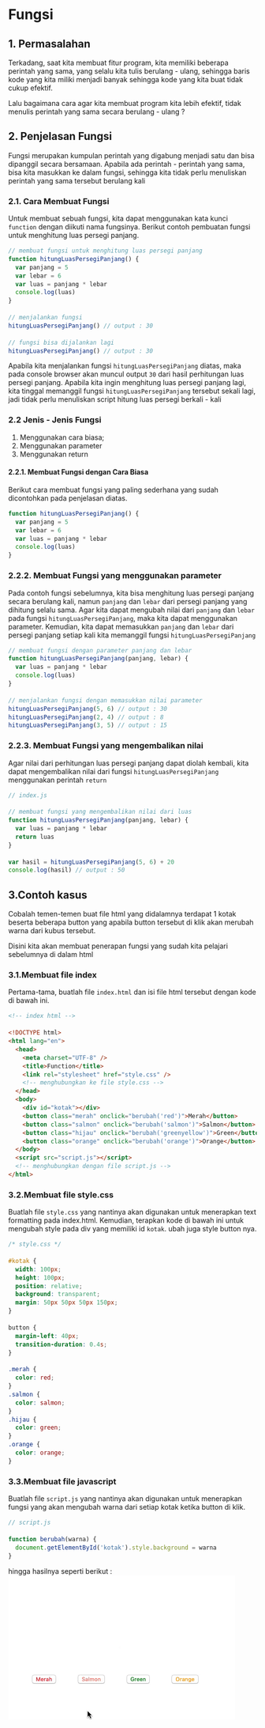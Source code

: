# Fungsi

## 1. Permasalahan

Terkadang, saat kita membuat fitur program, kita memiliki beberapa perintah yang sama, yang selalu kita tulis berulang - ulang, sehingga baris kode yang kita miliki menjadi banyak sehingga kode yang kita buat tidak cukup efektif.

Lalu bagaimana cara agar kita membuat program kita lebih efektif, tidak menulis perintah yang sama secara berulang - ulang ?

## 2. Penjelasan Fungsi

Fungsi merupakan kumpulan perintah yang digabung menjadi satu dan bisa dipanggil secara bersamaan. Apabila ada perintah - perintah yang sama, bisa kita masukkan ke dalam fungsi, sehingga kita tidak perlu menuliskan perintah yang sama tersebut berulang kali

### 2.1. Cara Membuat Fungsi

Untuk membuat sebuah fungsi, kita dapat menggunakan kata kunci `function` dengan diikuti nama fungsinya. Berikut contoh pembuatan fungsi untuk menghitung luas persegi panjang.

```javascript
// membuat fungsi untuk menghitung luas persegi panjang
function hitungLuasPersegiPanjang() {
  var panjang = 5
  var lebar = 6
  var luas = panjang * lebar
  console.log(luas)
}

// menjalankan fungsi
hitungLuasPersegiPanjang() // output : 30

// fungsi bisa dijalankan lagi
hitungLuasPersegiPanjang() // output : 30
```

Apabila kita menjalankan fungsi `hitungLuasPersegiPanjang` diatas, maka pada console browser akan muncul output `30` dari hasil perhitungan luas persegi panjang. Apabila kita ingin menghitung luas persegi panjang lagi, kita tinggal memanggil fungsi `hitungLuasPersegiPanjang` tersebut sekali lagi, jadi tidak perlu menuliskan script hitung luas persegi berkali - kali

### 2.2 Jenis - Jenis Fungsi

1. Menggunakan cara biasa;
2. Menggunakan parameter
3. Menggunakan return

#### 2.2.1. Membuat Fungsi dengan Cara Biasa

Berikut cara membuat fungsi yang paling sederhana yang sudah dicontohkan pada penjelasan diatas.

```javascript
function hitungLuasPersegiPanjang() {
  var panjang = 5
  var lebar = 6
  var luas = panjang * lebar
  console.log(luas)
}
```

### 2.2.2. Membuat Fungsi yang menggunakan parameter

Pada contoh fungsi sebelumnya, kita bisa menghitung luas persegi panjang secara berulang kali, namun `panjang` dan `lebar` dari persegi panjang yang dihitung selalu sama. Agar kita dapat mengubah nilai dari `panjang` dan `lebar` pada fungsi `hitungLuasPersegiPanjang`, maka kita dapat menggunakan parameter. Kemudian, kita dapat memasukkan `panjang` dan `lebar` dari persegi panjang setiap kali kita memanggil fungsi `hitungLuasPersegiPanjang`

```javascript
// membuat fungsi dengan parameter panjang dan lebar
function hitungLuasPersegiPanjang(panjang, lebar) {
  var luas = panjang * lebar
  console.log(luas)
}

// menjalankan fungsi dengan memasukkan nilai parameter
hitungLuasPersegiPanjang(5, 6) // output : 30
hitungLuasPersegiPanjang(2, 4) // output : 8
hitungLuasPersegiPanjang(3, 5) // output : 15
```

### 2.2.3. Membuat Fungsi yang mengembalikan nilai

Agar nilai dari perhitungan luas persegi panjang dapat diolah kembali, kita dapat mengembalikan nilai dari fungsi `hitungLuasPersegiPanjang` menggunakan perintah `return`

```javascript
// index.js

// membuat fungsi yang mengembalikan nilai dari luas
function hitungLuasPersegiPanjang(panjang, lebar) {
  var luas = panjang * lebar
  return luas
}

var hasil = hitungLuasPersegiPanjang(5, 6) + 20
console.log(hasil) // output : 50
```

## 3.Contoh kasus

Cobalah temen-temen buat file html yang didalamnya terdapat 1 kotak beserta beberapa button yang apabila button tersebut di klik akan merubah warna dari kubus tersebut.

Disini kita akan membuat penerapan fungsi yang sudah kita pelajari sebelumnya di dalam html

### 3.1.Membuat file index

Pertama-tama, buatlah file `index.html` dan isi file html tersebut dengan kode di bawah ini.

```html
<!-- index html -->

<!DOCTYPE html>
<html lang="en">
  <head>
    <meta charset="UTF-8" />
    <title>Function</title>
    <link rel="stylesheet" href="style.css" />
    <!-- menghubungkan ke file style.css -->
  </head>
  <body>
    <div id="kotak"></div>
    <button class="merah" onclick="berubah('red')">Merah</button>
    <button class="salmon" onclick="berubah('salmon')">Salmon</button>
    <button class="hijau" onclick="berubah('greenyellow')">Green</button>
    <button class="orange" onclick="berubah('orange')">Orange</button>
  </body>
  <script src="script.js"></script>
  <!-- menghubungkan dengan file script.js -->
</html>
```

### 3.2.Membuat file style.css

Buatlah file `style.css` yang nantinya akan digunakan untuk menerapkan text formatting pada index.html. Kemudian, terapkan kode di bawah ini untuk mengubah style pada div yang memiliki id `kotak`. ubah juga style button nya.

```css
/* style.css */

#kotak {
  width: 100px;
  height: 100px;
  position: relative;
  background: transparent;
  margin: 50px 50px 50px 150px;
}

button {
  margin-left: 40px;
  transition-duration: 0.4s;
}

.merah {
  color: red;
}
.salmon {
  color: salmon;
}
.hijau {
  color: green;
}
.orange {
  color: orange;
}
```

### 3.3.Membuat file javascript

Buatlah file `script.js` yang nantinya akan digunakan untuk menerapkan fungsi yang akan mengubah warna dari setiap kotak ketika button di klik.

```javascript
// script.js

function berubah(warna) {
  document.getElementById('kotak').style.background = warna
}
```

hingga hasilnya seperti berikut :
![alt text](js-0.gif)
